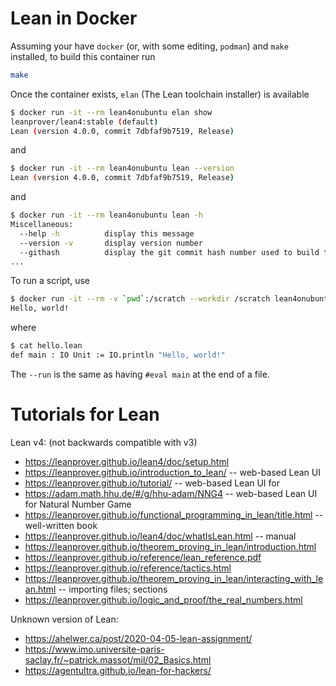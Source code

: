 # Lean in Docker

Assuming your have `docker` (or, with some editing, `podman`) and `make` installed, to build this container run
```bash
make
```

Once the container exists, `elan` (The Lean toolchain installer) is available
```bash
$ docker run -it --rm lean4onubuntu elan show
leanprover/lean4:stable (default)
Lean (version 4.0.0, commit 7dbfaf9b7519, Release)
```
and
```bash
$ docker run -it --rm lean4onubuntu lean --version
Lean (version 4.0.0, commit 7dbfaf9b7519, Release)
```
and
```bash
$ docker run -it --rm lean4onubuntu lean -h       
Miscellaneous:
  --help -h          display this message
  --version -v       display version number
  --githash          display the git commit hash number used to build this binary
...
```
To run a script, use
```bash
$ docker run -it --rm -v `pwd`:/scratch --workdir /scratch lean4onubuntu lean --run hello.v4.lean
Hello, world!
```
where
```bash
$ cat hello.lean
def main : IO Unit := IO.println "Hello, world!"
```
The `--run` is the same as having `#eval main` at the end of a file.


# Tutorials for Lean


Lean v4: (not backwards compatible with v3)
* <https://leanprover.github.io/lean4/doc/setup.html>
* <https://leanprover.github.io/introduction_to_lean/> -- web-based Lean UI
* <https://leanprover.github.io/tutorial/> -- web-based Lean UI for
* <https://adam.math.hhu.de/#/g/hhu-adam/NNG4> -- web-based Lean UI for Natural Number Game
* <https://leanprover.github.io/functional_programming_in_lean/title.html> -- well-written book
* <https://leanprover.github.io/lean4/doc/whatIsLean.html> -- manual
* <https://leanprover.github.io/theorem_proving_in_lean/introduction.html>
* <https://leanprover.github.io/reference/lean_reference.pdf>
* <https://leanprover.github.io/reference/tactics.html>
* <https://leanprover.github.io/theorem_proving_in_lean/interacting_with_lean.html> -- importing files; sections
* <https://leanprover.github.io/logic_and_proof/the_real_numbers.html>


Unknown version of Lean:
* <https://ahelwer.ca/post/2020-04-05-lean-assignment/>
* <https://www.imo.universite-paris-saclay.fr/~patrick.massot/mil/02_Basics.html>
* <https://agentultra.github.io/lean-for-hackers/>
